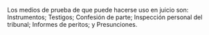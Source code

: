 Los medios de prueba de que puede hacerse uso en juicio son:
Instrumentos;
Testigos;
Confesión de parte;
Inspección personal del tribunal;
Informes de peritos; y Presunciones.